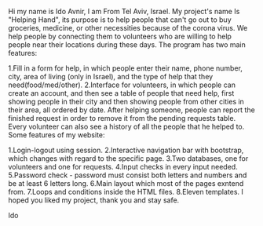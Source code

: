 Hi my name is Ido Avnir, I am From Tel Aviv, Israel. My project's name Is "Helping Hand", its purpose is to help people that can't go out to buy groceries, medicine, or other necessities because of the corona virus. We help people by connecting them to volunteers who are willing to help people near their locations during these days. The program has two main features:

1.Fill in a form for help, in which people enter their name, phone number, city, area of living (only in Israel), and the type of help that they need(food/med/other).
2.Interface for volunteers, in which people can create an account, and then see a table of people that need help, first showing people in their city and then showing people from other cities in their area, all ordered by date. After helping someone, people can report the finished request in order to remove it from the pending requests table. Every volunteer can also see a history of all the people that he helped to.
Some features of my website:

1.Login-logout using session.
2.Interactive navigation bar with bootstrap, which changes with regard to the specific page.
3.Two databases, one for volunteers and one for requests.
4.Input checks in every input needed.
5.Password check - password must consist both letters and numbers and be at least 6 letters long.
6.Main layout which most of the pages exntend from.
7.Loops and conditions inside the HTML files.
8.Eleven templates.
I hoped you liked my project, thank you and stay safe.

Ido
